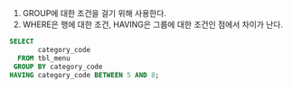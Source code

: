 1. GROUP에 대한 조건을 걸기 위해 사용한다.
2. WHERE은 행에 대한 조건, HAVING은 그룹에 대한 조건인 점에서 차이가 난다.

```SQL
SELECT                               
       category_code                 
  FROM tbl_menu                      
 GROUP BY category_code              
HAVING category_code BETWEEN 5 AND 8;
```
